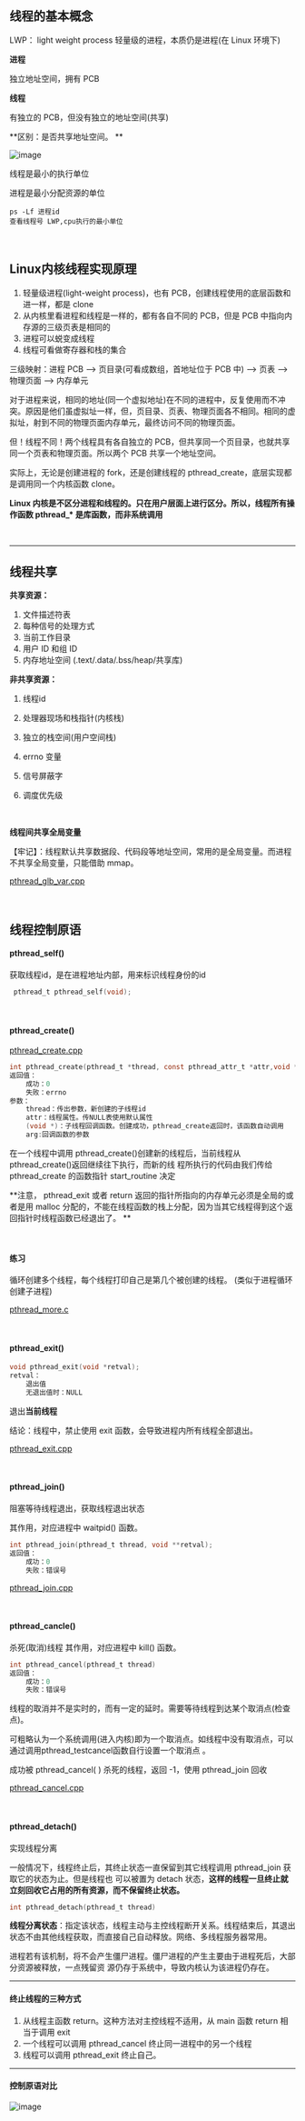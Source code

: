 ## 线程的基本概念

LWP： light weight process 轻量级的进程，本质仍是进程(在 Linux 环境下)  

**进程**

独立地址空间，拥有 PCB  

**线程**

有独立的 PCB，但没有独立的地址空间(共享)  

**区别：是否共享地址空间。  **

![image](https://user-images.githubusercontent.com/59153788/168845898-f1251474-024d-40b9-b64e-cf2194b689a7.png)

线程是最小的执行单位

进程是最小分配资源的单位

```shell
ps -Lf 进程id
查看线程号 LWP,cpu执行的最小单位
```

​    

## Linux内核线程实现原理

1. 轻量级进程(light-weight process)，也有 PCB，创建线程使用的底层函数和进一样，都是 clone  
2. 从内核里看进程和线程是一样的，都有各自不同的 PCB，但是 PCB 中指向内存源的三级页表是相同的 
3. 进程可以蜕变成线程
4. 线程可看做寄存器和栈的集合     

三级映射：进程 PCB --> 页目录(可看成数组，首地址位于 PCB 中) --> 页表 --> 物理页面 --> 内存单元  

对于进程来说，相同的地址(同一个虚拟地址)在不同的进程中，反复使用而不冲突。原因是他们虽虚拟址一样，但，页目录、页表、物理页面各不相同。相同的虚拟址，射到不同的物理页面内存单元，最终访问不同的物理页面。

但！线程不同！两个线程具有各自独立的 PCB，但共享同一个页目录，也就共享同一个页表和物理页面。所以两个 PCB 共享一个地址空间。

实际上，无论是创建进程的 fork，还是创建线程的 pthread_create，底层实现都是调用同一个内核函数 clone。  

**Linux 内核是不区分进程和线程的。只在用户层面上进行区分。所以，线程所有操作函数 pthread_\* 是库函数，而非系统调用**

​    

****

## 线程共享

**共享资源：**

1. 文件描述符表
2. 每种信号的处理方式
3. 当前工作目录
4. 用户 ID 和组 ID
5. 内存地址空间 (.text/.data/.bss/heap/共享库) 

**非共享资源：**

1. 线程id

2. 处理器现场和栈指针(内核栈)  

3. 独立的栈空间(用户空间栈)

4. errno 变量

5. 信号屏蔽字

6. 调度优先级  

   ​    

**线程间共享全局变量**

【牢记】：线程默认共享数据段、代码段等地址空间，常用的是全局变量。而进程不共享全局变量，只能借助 mmap。  

[pthread_glb_var.cpp](https://github.com/BentleyCui/Linux/blob/main/%E7%BA%BF%E7%A8%8B/pthread_glb_var.cpp)

​    

## 线程控制原语

#### pthread_self()

获取线程id，是在进程地址内部，用来标识线程身份的id

```c
 pthread_t pthread_self(void);
```

​    

#### pthread_create()

[pthread_create.cpp](https://github.com/BentleyCui/Linux/blob/main/%E7%BA%BF%E7%A8%8B/pthread_create.cpp)

```c
int pthread_create(pthread_t *thread, const pthread_attr_t *attr,void *(*start_routine) (void *), void *arg);
返回值：
    成功：0
    失败：errno
参数：
    thread：传出参数，新创建的子线程id
    attr：线程属性。传NULL表使用默认属性
    (void *)：子线程回调函数。创建成功，pthread_create返回时，该函数自动调用
    arg:回调函数的参数
```

在一个线程中调用 pthread_create()创建新的线程后，当前线程从 pthread_create()返回继续往下执行，而新的线
程所执行的代码由我们传给 pthread_create 的函数指针 start_routine 决定

**注意， pthread_exit 或者 return 返回的指针所指向的内存单元必须是全局的或者是用 malloc 分配的，不能在线程函数的栈上分配，因为当其它线程得到这个返回指针时线程函数已经退出了。  **

​    

#### 练习

循环创建多个线程，每个线程打印自己是第几个被创建的线程。 (类似于进程循环创建子进程)  

[pthread_more.c](https://github.com/BentleyCui/Linux/blob/main/%E7%BA%BF%E7%A8%8B/pthread_more.c)

​    

#### pthread_exit()

```c
void pthread_exit(void *retval);
retval：
    退出值
    无退出值时：NULL
```

退出**当前线程**

结论：线程中，禁止使用 exit 函数，会导致进程内所有线程全部退出。

[pthread_exit.cpp](https://github.com/BentleyCui/Linux/blob/main/%E7%BA%BF%E7%A8%8B/pthread_exit.cpp)

​    

#### pthread_join()

阻塞等待线程退出，获取线程退出状态  

其作用，对应进程中 waitpid() 函数。  

```c
int pthread_join(pthread_t thread, void **retval);
返回值：
    成功：0
    失败：错误号
```

[pthread_join.cpp](https://github.com/BentleyCui/Linux/blob/main/%E7%BA%BF%E7%A8%8B/pthread_join.cpp)

​    

#### pthread_cancle()

杀死(取消)线程 其作用，对应进程中 kill() 函数。  

```c
int pthread_cancel(pthread_t thread)
返回值：
    成功：0
    失败：错误号
```

线程的取消并不是实时的，而有一定的延时。需要等待线程到达某个取消点(检查点)。  

可粗略认为一个系统调用(进入内核)即为一个取消点。如线程中没有取消点，可以通过调用pthread_testcancel函数自行设置一个取消点 。

成功被 pthread_cancel( ) 杀死的线程，返回 -1，使用 pthread_join 回收

[pthread_cancel.cpp](https://github.com/BentleyCui/Linux/blob/main/%E7%BA%BF%E7%A8%8B/pthread_cancel.cpp)

​      

#### pthread_detach()

实现线程分离

一般情况下，线程终止后，其终止状态一直保留到其它线程调用 pthread_join 获取它的状态为止。但是线程也 可以被置为 detach 状态，**这样的线程一旦终止就立刻回收它占用的所有资源，而不保留终止状态。**

```c
int pthread_detach(pthread_t thread)
```

**线程分离状态**：指定该状态，线程主动与主控线程断开关系。线程结束后，其退出状态不由其他线程获取，而直接自己自动释放。网络、多线程服务器常用。  

进程若有该机制，将不会产生僵尸进程。僵尸进程的产生主要由于进程死后，大部分资源被释放，一点残留资 源仍存于系统中，导致内核认为该进程仍存在。

****

#### 终止线程的三种方式

1. 从线程主函数 return。这种方法对主控线程不适用，从 main 函数 return 相当于调用 exit
2. 一个线程可以调用 pthread_cancel 终止同一进程中的另一个线程
3. 线程可以调用 pthread_exit 终止自己。

****

#### 控制原语对比



![image](https://user-images.githubusercontent.com/59153788/169250971-f4401494-7113-4b0b-9498-ea532b7643b9.png)



​     

